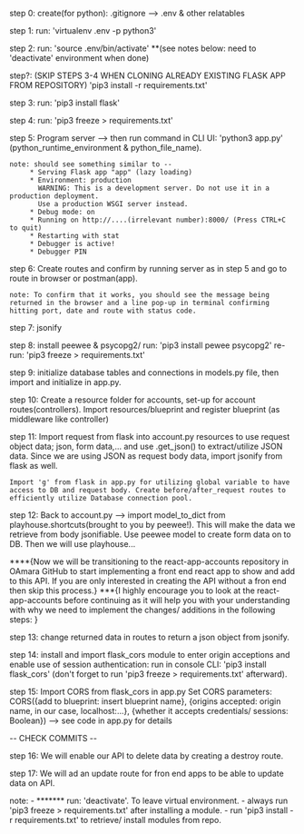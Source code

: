 step 0:
		create(for python): .gitignore      --> .env & other relatables

step 1:
		run: 'virtualenv .env -p python3'

step 2:
		run: 'source .env/bin/activate'
		**(see notes below: need to 'deactivate' environment when done)

step?: (SKIP STEPS 3-4 WHEN CLONING ALREADY EXISTING FLASK APP FROM REPOSITORY)
		'pip3 install -r requirements.txt'

step 3:
		run: 'pip3 install flask'


step 4:
		run: 'pip3 freeze > requirements.txt'

step 5:
	Program server --> then run command in CLI UI: 'python3 app.py' (python_runtime_environment & python_file_name).

	note: should see something similar to --
		 * Serving Flask app "app" (lazy loading)
 		 * Environment: production
		   WARNING: This is a development server. Do not use it in a production deployment.
		   Use a production WSGI server instead.
		 * Debug mode: on
		 * Running on http://....(irrelevant number):8000/ (Press CTRL+C to quit)
		 * Restarting with stat
		 * Debugger is active!
		 * Debugger PIN

step 6:
	Create routes and confirm by running server as in step 5 and go to route in browser or postman(app).

	note: To confirm that it works, you should see the message being returned in the browser and a line pop-up in terminal confirming hitting port, date and route with status code.

step 7: jsonify

step 8:
	install peewee & psycopg2/ run: 'pip3 install pewee psycopg2'
	re-run: 'pip3 freeze > requirements.txt'

step 9:
	initialize database tables and connections in models.py file, then import and initialize in app.py.

step 10:
	Create a resource folder for accounts, set-up for account routes(controllers). Import resources/blueprint and register blueprint (as middleware like controller)

step 11:
	Import request from flask into account.py resources to use request object data; json, form data,... and use .get_json() to extract/utilize JSON data.
	Since we are using JSON as request body data, import jsonify from flask as well.

	Import 'g' from flask in app.py for utilizing global variable to have access to DB and request body. Create before/after_request routes to efficiently utilize Database connection pool.

step 12:
	Back to account.py --> import model_to_dict from playhouse.shortcuts(brought to you by peewee!). This will make the data we retrieve from body jsonifiable. Use peewee model to create form data on to DB. Then we will use playhouse...

****{Now we will be transitioning to the react-app-accounts repository in OAmara GitHub to start implementing a front end react app to show and add to this API. If you are only interested in creating the API without a fron end then skip this process.}
***{I highly encourage you to look at the react-app-accounts before continuing as it will help you with your understanding with why we need to implement the changes/ additions in the following steps: }

step 13:
	change returned data in routes to return a json object from jsonify.

step 14:
	install and import flask_cors module to enter origin acceptions and enable use of session authentication:
	run in console CLI: 'pip3 install flask_cors' (don't forget to run 'pip3 freeze > requirements.txt' afterward).

step 15:
	Import CORS from flask_cors in app.py
	Set CORS parameters: CORS({add to blueprint: insert blueprint name}, {origins accepted: origin name, in our case, localhost:...}, {whether it accepts credentials/ sessions: Boolean}) --> see code in app.py for details

-- CHECK COMMITS --

step 16:
	We will enable our API to delete data by creating a destroy route.

step 17:
	We will ad an update route for fron end apps to be able to update data on API.


note: 
	-	******* run: 'deactivate'. To leave virtual environment.
	-	always run 'pip3 freeze > requirements.txt' after installing a module.
	-	run 'pip3 install -r requirements.txt' to retrieve/ install modules from repo.

